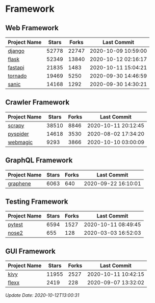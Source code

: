 # Framework

## Web Framework

| Project Name | Stars | Forks | Last Commit |
| ------------ | ----- | ----- | ----------- |
| [django](https://github.com/django/django) | 52778 | 22747 | 2020-10-09 10:59:00 |
| [flask](https://github.com/pallets/flask) | 52349 | 13840 | 2020-10-12 02:16:17 |
| [fastapi](https://github.com/tiangolo/fastapi) | 21835 | 1483 | 2020-10-11 15:04:21 |
| [tornado](https://github.com/tornadoweb/tornado) | 19469 | 5250 | 2020-09-30 14:46:59 |
| [sanic](https://github.com/huge-success/sanic) | 14168 | 1292 | 2020-09-30 14:30:21 |

## Crawler Framework

| Project Name | Stars | Forks | Last Commit |
| ------------ | ----- | ----- | ----------- |
| [scrapy](https://github.com/scrapy/scrapy) | 38510 | 8846 | 2020-10-11 20:12:45 |
| [pyspider](https://github.com/binux/pyspider) | 14618 | 3530 | 2020-08-02 17:34:20 |
| [webmagic](https://github.com/code4craft/webmagic) | 9293 | 3866 | 2020-10-10 03:00:09 |

## GraphQL Framework

| Project Name | Stars | Forks | Last Commit |
| ------------ | ----- | ----- | ----------- |
| [graphene](https://github.com/graphql-python/graphene) | 6063 | 640 | 2020-09-22 16:10:01 |

## Testing Framework

| Project Name | Stars | Forks | Last Commit |
| ------------ | ----- | ----- | ----------- |
| [pytest](https://github.com/pytest-dev/pytest) | 6594 | 1527 | 2020-10-11 08:49:45 |
| [nose2](https://github.com/nose-devs/nose2) | 655 | 128 | 2020-03-03 16:52:03 |

## GUI Framework

| Project Name | Stars | Forks | Last Commit |
| ------------ | ----- | ----- | ----------- |
| [kivy](https://github.com/kivy/kivy) | 11955 | 2527 | 2020-10-11 10:42:15 |
| [flexx](https://github.com/flexxui/flexx) | 2419 | 228 | 2020-09-07 13:32:02 |

*Update Date: 2020-10-12T13:00:31*